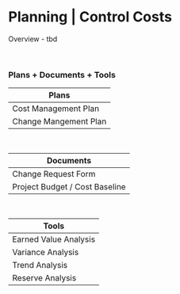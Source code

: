 # Planning | Control Costs

Overview - tbd

<br>

### Plans + Documents + Tools

| Plans                 |
| --------------------- |
| Cost Management Plan  |
| Change Mangement Plan |

<br>

| Documents                      |
| ------------------------------ |
| Change Request Form            |
| Project Budget / Cost Baseline |

<br>

| Tools                 |
| --------------------- |
| Earned Value Analysis |
| Variance Analysis     |
| Trend Analysis        |
| Reserve Analysis      |

<br>
